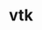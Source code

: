 ---
title: "vtk"
layout: cache
categories: [package, develop]
meta: {"versions": ["8.2.1a"], "compilers": ["gcc@=11.1.0", "gcc@=11.4.0"], "oss": ["ubuntu20.04"], "platforms": ["linux"], "targets": ["x86_64_v3"], "stacks": ["data-vis-sdk", "e4s", "root"], "num_specs": 43, "num_specs_by_stack": {"root": 43, "data-vis-sdk": 30, "e4s": 13}}
spec_details: [{"hash": "5p22ojiwzg2gqwg4kqtoojtr5ua34ly2", "compiler": "gcc@=11.1.0", "versions": ["8.2.1a"], "os": "ubuntu20.04", "platform": "linux", "target": "x86_64_v3", "variants": ["build_system=cmake", "build_type=Release", "~ffmpeg", "generator=make", "~ipo", "+mpi", "+opengl2", "+osmesa", "patches=36b22cd,3b47ee0,760fd6d,9535683,b0c3cea", "+python", "~qt", "~xdmf"], "stacks": ["root", "data-vis-sdk"], "size": "-", "tarball": "https://binaries.spack.io/develop/build_cache/linux-ubuntu20.04-x86_64_v3/gcc-11.1.0/vtk-8.2.1a/linux-ubuntu20.04-x86_64_v3-gcc-11.1.0-vtk-8.2.1a-5p22ojiwzg2gqwg4kqtoojtr5ua34ly2.spack"}, {"hash": "gmgxyhr7msu5afuefmuex2rwbduyuqos", "compiler": "gcc@=11.1.0", "versions": ["8.2.1a"], "os": "ubuntu20.04", "platform": "linux", "target": "x86_64_v3", "variants": ["build_system=cmake", "build_type=Release", "~ffmpeg", "generator=make", "~ipo", "+mpi", "+opengl2", "+osmesa", "patches=36b22cd,3b47ee0,760fd6d,9535683,b0c3cea", "+python", "~qt", "~xdmf"], "stacks": ["root", "data-vis-sdk"], "size": "-", "tarball": "https://binaries.spack.io/develop/build_cache/linux-ubuntu20.04-x86_64_v3/gcc-11.1.0/vtk-8.2.1a/linux-ubuntu20.04-x86_64_v3-gcc-11.1.0-vtk-8.2.1a-gmgxyhr7msu5afuefmuex2rwbduyuqos.spack"}, {"hash": "nvpedwcn7a4hwmmlcotmosbv7bgdmwdy", "compiler": "gcc@=11.1.0", "versions": ["8.2.1a"], "os": "ubuntu20.04", "platform": "linux", "target": "x86_64_v3", "variants": ["build_system=cmake", "build_type=Release", "~ffmpeg", "generator=make", "~ipo", "+mpi", "+opengl2", "+osmesa", "patches=36b22cd,3b47ee0,760fd6d,9535683,b0c3cea", "+python", "~qt", "~xdmf"], "stacks": ["root", "data-vis-sdk"], "size": "-", "tarball": "https://binaries.spack.io/develop/build_cache/linux-ubuntu20.04-x86_64_v3/gcc-11.1.0/vtk-8.2.1a/linux-ubuntu20.04-x86_64_v3-gcc-11.1.0-vtk-8.2.1a-nvpedwcn7a4hwmmlcotmosbv7bgdmwdy.spack"}, {"hash": "mqsbivrswmep6uwllgywat7jfv53tvq4", "compiler": "gcc@=11.1.0", "versions": ["8.2.1a"], "os": "ubuntu20.04", "platform": "linux", "target": "x86_64_v3", "variants": ["build_system=cmake", "build_type=Release", "~ffmpeg", "generator=make", "~ipo", "+mpi", "+opengl2", "~osmesa", "patches=36b22cd,3b47ee0,760fd6d,9535683,a4c63c6,b0c3cea", "+python", "~qt", "~xdmf"], "stacks": ["root", "data-vis-sdk"], "size": "-", "tarball": "https://binaries.spack.io/develop/build_cache/linux-ubuntu20.04-x86_64_v3/gcc-11.1.0/vtk-8.2.1a/linux-ubuntu20.04-x86_64_v3-gcc-11.1.0-vtk-8.2.1a-mqsbivrswmep6uwllgywat7jfv53tvq4.spack"}, {"hash": "xkrrmcfg7jcovhwce3azqoyowwkj63en", "compiler": "gcc@=11.1.0", "versions": ["8.2.1a"], "os": "ubuntu20.04", "platform": "linux", "target": "x86_64_v3", "variants": ["build_system=cmake", "build_type=Release", "~ffmpeg", "generator=make", "~ipo", "+mpi", "+opengl2", "+osmesa", "patches=36b22cd,3b47ee0,760fd6d,9535683,b0c3cea", "+python", "~qt", "~xdmf"], "stacks": ["root", "data-vis-sdk"], "size": "-", "tarball": "https://binaries.spack.io/develop/build_cache/linux-ubuntu20.04-x86_64_v3/gcc-11.1.0/vtk-8.2.1a/linux-ubuntu20.04-x86_64_v3-gcc-11.1.0-vtk-8.2.1a-xkrrmcfg7jcovhwce3azqoyowwkj63en.spack"}, {"hash": "bkdqpqixnzfvzlkestvxwypvbm2hkrjz", "compiler": "gcc@=11.1.0", "versions": ["8.2.1a"], "os": "ubuntu20.04", "platform": "linux", "target": "x86_64_v3", "variants": ["build_system=cmake", "build_type=Release", "~ffmpeg", "generator=make", "~ipo", "+mpi", "+opengl2", "+osmesa", "patches=36b22cd,3b47ee0,760fd6d,9535683,b0c3cea", "+python", "~qt", "~xdmf"], "stacks": ["root", "data-vis-sdk"], "size": "-", "tarball": "https://binaries.spack.io/develop/build_cache/linux-ubuntu20.04-x86_64_v3/gcc-11.1.0/vtk-8.2.1a/linux-ubuntu20.04-x86_64_v3-gcc-11.1.0-vtk-8.2.1a-bkdqpqixnzfvzlkestvxwypvbm2hkrjz.spack"}, {"hash": "axaqkigh3ub273rxbndvrpv2lgky6eg6", "compiler": "gcc@=11.1.0", "versions": ["8.2.1a"], "os": "ubuntu20.04", "platform": "linux", "target": "x86_64_v3", "variants": ["build_system=cmake", "build_type=Release", "~ffmpeg", "generator=make", "~ipo", "+mpi", "+opengl2", "~osmesa", "patches=36b22cd,3b47ee0,760fd6d,9535683,a4c63c6,b0c3cea", "+python", "~qt", "~xdmf"], "stacks": ["root", "data-vis-sdk"], "size": "-", "tarball": "https://binaries.spack.io/develop/build_cache/linux-ubuntu20.04-x86_64_v3/gcc-11.1.0/vtk-8.2.1a/linux-ubuntu20.04-x86_64_v3-gcc-11.1.0-vtk-8.2.1a-axaqkigh3ub273rxbndvrpv2lgky6eg6.spack"}, {"hash": "gbz6chwmbfdnndvboyv55psx5cdssrqg", "compiler": "gcc@=11.1.0", "versions": ["8.2.1a"], "os": "ubuntu20.04", "platform": "linux", "target": "x86_64_v3", "variants": ["build_system=cmake", "build_type=Release", "~ffmpeg", "generator=make", "~ipo", "+mpi", "+opengl2", "~osmesa", "patches=36b22cd,3b47ee0,760fd6d,9535683,a4c63c6,b0c3cea", "+python", "~qt", "~xdmf"], "stacks": ["root", "data-vis-sdk"], "size": "-", "tarball": "https://binaries.spack.io/develop/build_cache/linux-ubuntu20.04-x86_64_v3/gcc-11.1.0/vtk-8.2.1a/linux-ubuntu20.04-x86_64_v3-gcc-11.1.0-vtk-8.2.1a-gbz6chwmbfdnndvboyv55psx5cdssrqg.spack"}, {"hash": "pwift2xdrp4kk356potjt7uhfnsfyxdn", "compiler": "gcc@=11.1.0", "versions": ["8.2.1a"], "os": "ubuntu20.04", "platform": "linux", "target": "x86_64_v3", "variants": ["build_system=cmake", "build_type=Release", "~ffmpeg", "generator=make", "~ipo", "+mpi", "+opengl2", "+osmesa", "patches=36b22cd,3b47ee0,760fd6d,9535683,b0c3cea", "+python", "~qt", "~xdmf"], "stacks": ["root", "data-vis-sdk"], "size": "-", "tarball": "https://binaries.spack.io/develop/build_cache/linux-ubuntu20.04-x86_64_v3/gcc-11.1.0/vtk-8.2.1a/linux-ubuntu20.04-x86_64_v3-gcc-11.1.0-vtk-8.2.1a-pwift2xdrp4kk356potjt7uhfnsfyxdn.spack"}, {"hash": "ln7jhkhsnyb3r77jxnvbihzo3o42baa2", "compiler": "gcc@=11.1.0", "versions": ["8.2.1a"], "os": "ubuntu20.04", "platform": "linux", "target": "x86_64_v3", "variants": ["build_system=cmake", "build_type=Release", "~ffmpeg", "generator=make", "~ipo", "+mpi", "+opengl2", "~osmesa", "patches=36b22cd,3b47ee0,760fd6d,9535683,a4c63c6,b0c3cea", "+python", "~qt", "~xdmf"], "stacks": ["root", "data-vis-sdk"], "size": "-", "tarball": "https://binaries.spack.io/develop/build_cache/linux-ubuntu20.04-x86_64_v3/gcc-11.1.0/vtk-8.2.1a/linux-ubuntu20.04-x86_64_v3-gcc-11.1.0-vtk-8.2.1a-ln7jhkhsnyb3r77jxnvbihzo3o42baa2.spack"}, {"hash": "yaytphk352n4x2iar3joiaknuseesgxp", "compiler": "gcc@=11.1.0", "versions": ["8.2.1a"], "os": "ubuntu20.04", "platform": "linux", "target": "x86_64_v3", "variants": ["build_system=cmake", "build_type=Release", "~ffmpeg", "generator=make", "~ipo", "+mpi", "+opengl2", "+osmesa", "patches=36b22cd,3b47ee0,760fd6d,9535683,b0c3cea", "+python", "~qt", "~xdmf"], "stacks": ["root", "data-vis-sdk"], "size": "-", "tarball": "https://binaries.spack.io/develop/build_cache/linux-ubuntu20.04-x86_64_v3/gcc-11.1.0/vtk-8.2.1a/linux-ubuntu20.04-x86_64_v3-gcc-11.1.0-vtk-8.2.1a-yaytphk352n4x2iar3joiaknuseesgxp.spack"}, {"hash": "nhz54at5kznatnoprhybfa76oiijg5wl", "compiler": "gcc@=11.1.0", "versions": ["8.2.1a"], "os": "ubuntu20.04", "platform": "linux", "target": "x86_64_v3", "variants": ["build_system=cmake", "build_type=Release", "~ffmpeg", "generator=make", "~ipo", "+mpi", "+opengl2", "~osmesa", "patches=36b22cd,3b47ee0,760fd6d,9535683,a4c63c6,b0c3cea", "+python", "~qt", "~xdmf"], "stacks": ["root", "data-vis-sdk"], "size": "-", "tarball": "https://binaries.spack.io/develop/build_cache/linux-ubuntu20.04-x86_64_v3/gcc-11.1.0/vtk-8.2.1a/linux-ubuntu20.04-x86_64_v3-gcc-11.1.0-vtk-8.2.1a-nhz54at5kznatnoprhybfa76oiijg5wl.spack"}, {"hash": "b4z6t6bownijdwujlq6llnmhk3j66v56", "compiler": "gcc@=11.1.0", "versions": ["8.2.1a"], "os": "ubuntu20.04", "platform": "linux", "target": "x86_64_v3", "variants": ["build_system=cmake", "build_type=Release", "~ffmpeg", "generator=make", "~ipo", "+mpi", "+opengl2", "+osmesa", "patches=36b22cd,3b47ee0,760fd6d,9535683,b0c3cea", "+python", "~qt", "~xdmf"], "stacks": ["root", "data-vis-sdk"], "size": "-", "tarball": "https://binaries.spack.io/develop/build_cache/linux-ubuntu20.04-x86_64_v3/gcc-11.1.0/vtk-8.2.1a/linux-ubuntu20.04-x86_64_v3-gcc-11.1.0-vtk-8.2.1a-b4z6t6bownijdwujlq6llnmhk3j66v56.spack"}, {"hash": "43pkmd7bmfltfbdds7sulm6qdof3kfpi", "compiler": "gcc@=11.1.0", "versions": ["8.2.1a"], "os": "ubuntu20.04", "platform": "linux", "target": "x86_64_v3", "variants": ["build_system=cmake", "build_type=Release", "~ffmpeg", "generator=make", "~ipo", "+mpi", "+opengl2", "+osmesa", "patches=36b22cd,3b47ee0,760fd6d,9535683,b0c3cea", "+python", "~qt", "~xdmf"], "stacks": ["root", "data-vis-sdk"], "size": "-", "tarball": "https://binaries.spack.io/develop/build_cache/linux-ubuntu20.04-x86_64_v3/gcc-11.1.0/vtk-8.2.1a/linux-ubuntu20.04-x86_64_v3-gcc-11.1.0-vtk-8.2.1a-43pkmd7bmfltfbdds7sulm6qdof3kfpi.spack"}, {"hash": "tqt4qmsmfvhkbpyixplbzjwjg34fcmmg", "compiler": "gcc@=11.1.0", "versions": ["8.2.1a"], "os": "ubuntu20.04", "platform": "linux", "target": "x86_64_v3", "variants": ["build_system=cmake", "build_type=Release", "~ffmpeg", "generator=make", "~ipo", "+mpi", "+opengl2", "~osmesa", "patches=36b22cd,3b47ee0,760fd6d,9535683,a4c63c6,b0c3cea", "+python", "~qt", "~xdmf"], "stacks": ["root", "data-vis-sdk"], "size": "-", "tarball": "https://binaries.spack.io/develop/build_cache/linux-ubuntu20.04-x86_64_v3/gcc-11.1.0/vtk-8.2.1a/linux-ubuntu20.04-x86_64_v3-gcc-11.1.0-vtk-8.2.1a-tqt4qmsmfvhkbpyixplbzjwjg34fcmmg.spack"}, {"hash": "gwkkwafinq74juvzlml2hrbzgj4c26hl", "compiler": "gcc@=11.1.0", "versions": ["8.2.1a"], "os": "ubuntu20.04", "platform": "linux", "target": "x86_64_v3", "variants": ["build_system=cmake", "build_type=Release", "~ffmpeg", "generator=make", "~ipo", "+mpi", "+opengl2", "~osmesa", "patches=36b22cd,3b47ee0,760fd6d,9535683,a4c63c6,b0c3cea", "+python", "~qt", "~xdmf"], "stacks": ["root", "data-vis-sdk"], "size": "-", "tarball": "https://binaries.spack.io/develop/build_cache/linux-ubuntu20.04-x86_64_v3/gcc-11.1.0/vtk-8.2.1a/linux-ubuntu20.04-x86_64_v3-gcc-11.1.0-vtk-8.2.1a-gwkkwafinq74juvzlml2hrbzgj4c26hl.spack"}, {"hash": "lpp6hdlc2czhndbamoryz4o76j5yjnyo", "compiler": "gcc@=11.1.0", "versions": ["8.2.1a"], "os": "ubuntu20.04", "platform": "linux", "target": "x86_64_v3", "variants": ["build_system=cmake", "build_type=Release", "~ffmpeg", "generator=make", "~ipo", "+mpi", "+opengl2", "+osmesa", "patches=36b22cd,3b47ee0,760fd6d,9535683,b0c3cea", "+python", "~qt", "~xdmf"], "stacks": ["root", "data-vis-sdk"], "size": "-", "tarball": "https://binaries.spack.io/develop/build_cache/linux-ubuntu20.04-x86_64_v3/gcc-11.1.0/vtk-8.2.1a/linux-ubuntu20.04-x86_64_v3-gcc-11.1.0-vtk-8.2.1a-lpp6hdlc2czhndbamoryz4o76j5yjnyo.spack"}, {"hash": "pk46ddugkr6a23t4huyisfkhw4j7ceh2", "compiler": "gcc@=11.1.0", "versions": ["8.2.1a"], "os": "ubuntu20.04", "platform": "linux", "target": "x86_64_v3", "variants": ["build_system=cmake", "build_type=Release", "~ffmpeg", "generator=make", "~ipo", "+mpi", "+opengl2", "~osmesa", "patches=36b22cd,3b47ee0,760fd6d,9535683,a4c63c6,b0c3cea", "+python", "~qt", "~xdmf"], "stacks": ["root", "data-vis-sdk"], "size": "-", "tarball": "https://binaries.spack.io/develop/build_cache/linux-ubuntu20.04-x86_64_v3/gcc-11.1.0/vtk-8.2.1a/linux-ubuntu20.04-x86_64_v3-gcc-11.1.0-vtk-8.2.1a-pk46ddugkr6a23t4huyisfkhw4j7ceh2.spack"}, {"hash": "iotfiymenwvu3mafgk3lck6d6u7hup3u", "compiler": "gcc@=11.1.0", "versions": ["8.2.1a"], "os": "ubuntu20.04", "platform": "linux", "target": "x86_64_v3", "variants": ["build_system=cmake", "build_type=Release", "~ffmpeg", "generator=make", "~ipo", "+mpi", "+opengl2", "~osmesa", "patches=36b22cd,3b47ee0,760fd6d,9535683,a4c63c6,b0c3cea", "+python", "~qt", "~xdmf"], "stacks": ["root", "data-vis-sdk"], "size": "-", "tarball": "https://binaries.spack.io/develop/build_cache/linux-ubuntu20.04-x86_64_v3/gcc-11.1.0/vtk-8.2.1a/linux-ubuntu20.04-x86_64_v3-gcc-11.1.0-vtk-8.2.1a-iotfiymenwvu3mafgk3lck6d6u7hup3u.spack"}, {"hash": "skcutfc5up44wwutlrxglk2qjwexnixn", "compiler": "gcc@=11.1.0", "versions": ["8.2.1a"], "os": "ubuntu20.04", "platform": "linux", "target": "x86_64_v3", "variants": ["build_system=cmake", "build_type=Release", "~ffmpeg", "generator=make", "~ipo", "+mpi", "+opengl2", "~osmesa", "patches=36b22cd,3b47ee0,760fd6d,9535683,a4c63c6,b0c3cea", "+python", "~qt", "~xdmf"], "stacks": ["root", "data-vis-sdk"], "size": "-", "tarball": "https://binaries.spack.io/develop/build_cache/linux-ubuntu20.04-x86_64_v3/gcc-11.1.0/vtk-8.2.1a/linux-ubuntu20.04-x86_64_v3-gcc-11.1.0-vtk-8.2.1a-skcutfc5up44wwutlrxglk2qjwexnixn.spack"}, {"hash": "kuvdjernszmb5llz3lalnmjc36zqukbb", "compiler": "gcc@=11.1.0", "versions": ["8.2.1a"], "os": "ubuntu20.04", "platform": "linux", "target": "x86_64_v3", "variants": ["build_system=cmake", "build_type=Release", "~ffmpeg", "generator=make", "~ipo", "+mpi", "+opengl2", "~osmesa", "patches=36b22cd,3b47ee0,760fd6d,9535683,a4c63c6,b0c3cea", "+python", "~qt", "~xdmf"], "stacks": ["root", "data-vis-sdk"], "size": "-", "tarball": "https://binaries.spack.io/develop/build_cache/linux-ubuntu20.04-x86_64_v3/gcc-11.1.0/vtk-8.2.1a/linux-ubuntu20.04-x86_64_v3-gcc-11.1.0-vtk-8.2.1a-kuvdjernszmb5llz3lalnmjc36zqukbb.spack"}, {"hash": "vhyw76en7i6cicq4xi7lddkxuee6oijl", "compiler": "gcc@=11.1.0", "versions": ["8.2.1a"], "os": "ubuntu20.04", "platform": "linux", "target": "x86_64_v3", "variants": ["build_system=cmake", "build_type=Release", "~ffmpeg", "generator=make", "~ipo", "+mpi", "+opengl2", "+osmesa", "patches=36b22cd,3b47ee0,760fd6d,9535683,b0c3cea", "+python", "~qt", "~xdmf"], "stacks": ["root", "data-vis-sdk"], "size": "-", "tarball": "https://binaries.spack.io/develop/build_cache/linux-ubuntu20.04-x86_64_v3/gcc-11.1.0/vtk-8.2.1a/linux-ubuntu20.04-x86_64_v3-gcc-11.1.0-vtk-8.2.1a-vhyw76en7i6cicq4xi7lddkxuee6oijl.spack"}, {"hash": "a42vnegzs22cgwcqwwxgujyem3bhzar4", "compiler": "gcc@=11.1.0", "versions": ["8.2.1a"], "os": "ubuntu20.04", "platform": "linux", "target": "x86_64_v3", "variants": ["build_system=cmake", "build_type=Release", "~ffmpeg", "generator=make", "~ipo", "+mpi", "+opengl2", "~osmesa", "patches=36b22cd,3b47ee0,760fd6d,9535683,a4c63c6,b0c3cea", "+python", "~qt", "~xdmf"], "stacks": ["root", "data-vis-sdk"], "size": "-", "tarball": "https://binaries.spack.io/develop/build_cache/linux-ubuntu20.04-x86_64_v3/gcc-11.1.0/vtk-8.2.1a/linux-ubuntu20.04-x86_64_v3-gcc-11.1.0-vtk-8.2.1a-a42vnegzs22cgwcqwwxgujyem3bhzar4.spack"}, {"hash": "vwh4hzu5i4mokqwlprecc5kd64rekir7", "compiler": "gcc@=11.1.0", "versions": ["8.2.1a"], "os": "ubuntu20.04", "platform": "linux", "target": "x86_64_v3", "variants": ["build_system=cmake", "build_type=Release", "~ffmpeg", "generator=make", "~ipo", "+mpi", "+opengl2", "+osmesa", "patches=36b22cd,3b47ee0,760fd6d,9535683,b0c3cea", "+python", "~qt", "~xdmf"], "stacks": ["root", "data-vis-sdk"], "size": "-", "tarball": "https://binaries.spack.io/develop/build_cache/linux-ubuntu20.04-x86_64_v3/gcc-11.1.0/vtk-8.2.1a/linux-ubuntu20.04-x86_64_v3-gcc-11.1.0-vtk-8.2.1a-vwh4hzu5i4mokqwlprecc5kd64rekir7.spack"}, {"hash": "htbqckqrponehtcogfrne2nhptlmlfa6", "compiler": "gcc@=11.1.0", "versions": ["8.2.1a"], "os": "ubuntu20.04", "platform": "linux", "target": "x86_64_v3", "variants": ["build_system=cmake", "build_type=Release", "~ffmpeg", "generator=make", "~ipo", "+mpi", "+opengl2", "~osmesa", "patches=36b22cd,3b47ee0,760fd6d,9535683,a4c63c6,b0c3cea", "+python", "~qt", "~xdmf"], "stacks": ["root", "data-vis-sdk"], "size": "-", "tarball": "https://binaries.spack.io/develop/build_cache/linux-ubuntu20.04-x86_64_v3/gcc-11.1.0/vtk-8.2.1a/linux-ubuntu20.04-x86_64_v3-gcc-11.1.0-vtk-8.2.1a-htbqckqrponehtcogfrne2nhptlmlfa6.spack"}, {"hash": "zvz7mlrdinjy5d5hlcfahp7ndpjr27k7", "compiler": "gcc@=11.1.0", "versions": ["8.2.1a"], "os": "ubuntu20.04", "platform": "linux", "target": "x86_64_v3", "variants": ["build_system=cmake", "build_type=Release", "~ffmpeg", "generator=make", "~ipo", "+mpi", "+opengl2", "~osmesa", "patches=36b22cd,3b47ee0,760fd6d,9535683,a4c63c6,b0c3cea", "+python", "~qt", "~xdmf"], "stacks": ["root", "data-vis-sdk"], "size": "-", "tarball": "https://binaries.spack.io/develop/build_cache/linux-ubuntu20.04-x86_64_v3/gcc-11.1.0/vtk-8.2.1a/linux-ubuntu20.04-x86_64_v3-gcc-11.1.0-vtk-8.2.1a-zvz7mlrdinjy5d5hlcfahp7ndpjr27k7.spack"}, {"hash": "a26qzoyqgamthwroplo323gfzvsywmfl", "compiler": "gcc@=11.1.0", "versions": ["8.2.1a"], "os": "ubuntu20.04", "platform": "linux", "target": "x86_64_v3", "variants": ["build_system=cmake", "build_type=Release", "~ffmpeg", "generator=make", "~ipo", "+mpi", "+opengl2", "+osmesa", "patches=36b22cd,3b47ee0,760fd6d,9535683,b0c3cea", "+python", "~qt", "~xdmf"], "stacks": ["root", "data-vis-sdk"], "size": "-", "tarball": "https://binaries.spack.io/develop/build_cache/linux-ubuntu20.04-x86_64_v3/gcc-11.1.0/vtk-8.2.1a/linux-ubuntu20.04-x86_64_v3-gcc-11.1.0-vtk-8.2.1a-a26qzoyqgamthwroplo323gfzvsywmfl.spack"}, {"hash": "5dtn56lberpr4cq2r5mfolhemgtygehv", "compiler": "gcc@=11.1.0", "versions": ["8.2.1a"], "os": "ubuntu20.04", "platform": "linux", "target": "x86_64_v3", "variants": ["build_system=cmake", "build_type=Release", "~ffmpeg", "generator=make", "~ipo", "+mpi", "+opengl2", "+osmesa", "patches=36b22cd,3b47ee0,760fd6d,9535683,b0c3cea", "+python", "~qt", "~xdmf"], "stacks": ["root", "data-vis-sdk"], "size": "-", "tarball": "https://binaries.spack.io/develop/build_cache/linux-ubuntu20.04-x86_64_v3/gcc-11.1.0/vtk-8.2.1a/linux-ubuntu20.04-x86_64_v3-gcc-11.1.0-vtk-8.2.1a-5dtn56lberpr4cq2r5mfolhemgtygehv.spack"}, {"hash": "rwes3nyhrc7o6rrmpj364psigkk57jv6", "compiler": "gcc@=11.1.0", "versions": ["8.2.1a"], "os": "ubuntu20.04", "platform": "linux", "target": "x86_64_v3", "variants": ["build_system=cmake", "build_type=Release", "~ffmpeg", "generator=make", "~ipo", "+mpi", "+opengl2", "+osmesa", "patches=36b22cd,3b47ee0,760fd6d,9535683,b0c3cea", "+python", "~qt", "~xdmf"], "stacks": ["root", "data-vis-sdk"], "size": "-", "tarball": "https://binaries.spack.io/develop/build_cache/linux-ubuntu20.04-x86_64_v3/gcc-11.1.0/vtk-8.2.1a/linux-ubuntu20.04-x86_64_v3-gcc-11.1.0-vtk-8.2.1a-rwes3nyhrc7o6rrmpj364psigkk57jv6.spack"}, {"hash": "zb7ottnireeujlc7vgfihx3ztwr3kq3c", "compiler": "gcc@=11.1.0", "versions": ["8.2.1a"], "os": "ubuntu20.04", "platform": "linux", "target": "x86_64_v3", "variants": ["build_system=cmake", "build_type=Release", "~ffmpeg", "generator=make", "~ipo", "+mpi", "+opengl2", "~osmesa", "patches=36b22cd,3b47ee0,760fd6d,9535683,a4c63c6,b0c3cea", "+python", "~qt", "~xdmf"], "stacks": ["root", "data-vis-sdk"], "size": "-", "tarball": "https://binaries.spack.io/develop/build_cache/linux-ubuntu20.04-x86_64_v3/gcc-11.1.0/vtk-8.2.1a/linux-ubuntu20.04-x86_64_v3-gcc-11.1.0-vtk-8.2.1a-zb7ottnireeujlc7vgfihx3ztwr3kq3c.spack"}, {"hash": "ake4xozla4cwumolmd6adgcvdw4nidmf", "compiler": "gcc@=11.4.0", "versions": ["8.2.1a"], "os": "ubuntu20.04", "platform": "linux", "target": "x86_64_v3", "variants": ["build_system=cmake", "build_type=Release", "~ffmpeg", "generator=make", "~ipo", "+mpi", "+opengl2", "+osmesa", "patches=36b22cd,3b47ee0,760fd6d,9535683,a4c63c6,b0c3cea", "+python", "~qt", "~xdmf"], "stacks": ["e4s", "root"], "size": "-", "tarball": "https://binaries.spack.io/develop/build_cache/linux-ubuntu20.04-x86_64_v3/gcc-11.4.0/vtk-8.2.1a/linux-ubuntu20.04-x86_64_v3-gcc-11.4.0-vtk-8.2.1a-ake4xozla4cwumolmd6adgcvdw4nidmf.spack"}, {"hash": "m4setytcd6ox7es2s63gx6u4vbybbypn", "compiler": "gcc@=11.4.0", "versions": ["8.2.1a"], "os": "ubuntu20.04", "platform": "linux", "target": "x86_64_v3", "variants": ["build_system=cmake", "build_type=Release", "~ffmpeg", "generator=make", "~ipo", "+mpi", "+opengl2", "+osmesa", "patches=36b22cd,3b47ee0,760fd6d,9535683,a4c63c6,b0c3cea", "+python", "~qt", "~xdmf"], "stacks": ["e4s", "root"], "size": "-", "tarball": "https://binaries.spack.io/develop/build_cache/linux-ubuntu20.04-x86_64_v3/gcc-11.4.0/vtk-8.2.1a/linux-ubuntu20.04-x86_64_v3-gcc-11.4.0-vtk-8.2.1a-m4setytcd6ox7es2s63gx6u4vbybbypn.spack"}, {"hash": "su2eueprbimipu5ppsa6tvnthc7ibb57", "compiler": "gcc@=11.4.0", "versions": ["8.2.1a"], "os": "ubuntu20.04", "platform": "linux", "target": "x86_64_v3", "variants": ["build_system=cmake", "build_type=Release", "~ffmpeg", "generator=make", "~ipo", "+mpi", "+opengl2", "+osmesa", "patches=36b22cd,3b47ee0,760fd6d,9535683,a4c63c6,b0c3cea", "+python", "~qt", "~xdmf"], "stacks": ["e4s", "root"], "size": "-", "tarball": "https://binaries.spack.io/develop/build_cache/linux-ubuntu20.04-x86_64_v3/gcc-11.4.0/vtk-8.2.1a/linux-ubuntu20.04-x86_64_v3-gcc-11.4.0-vtk-8.2.1a-su2eueprbimipu5ppsa6tvnthc7ibb57.spack"}, {"hash": "uyldifpbridgawjx7iaw3xu7xzq2daag", "compiler": "gcc@=11.4.0", "versions": ["8.2.1a"], "os": "ubuntu20.04", "platform": "linux", "target": "x86_64_v3", "variants": ["build_system=cmake", "build_type=Release", "~ffmpeg", "generator=make", "~ipo", "+mpi", "+opengl2", "+osmesa", "patches=36b22cd,3b47ee0,760fd6d,9535683,a4c63c6,b0c3cea", "+python", "~qt", "~xdmf"], "stacks": ["e4s", "root"], "size": "-", "tarball": "https://binaries.spack.io/develop/build_cache/linux-ubuntu20.04-x86_64_v3/gcc-11.4.0/vtk-8.2.1a/linux-ubuntu20.04-x86_64_v3-gcc-11.4.0-vtk-8.2.1a-uyldifpbridgawjx7iaw3xu7xzq2daag.spack"}, {"hash": "trjlluu4m6vxdu7cuglv3mh3aobwrph3", "compiler": "gcc@=11.4.0", "versions": ["8.2.1a"], "os": "ubuntu20.04", "platform": "linux", "target": "x86_64_v3", "variants": ["build_system=cmake", "build_type=Release", "~ffmpeg", "generator=make", "~ipo", "+mpi", "+opengl2", "+osmesa", "patches=36b22cd,3b47ee0,760fd6d,9535683,a4c63c6,b0c3cea", "+python", "~qt", "~xdmf"], "stacks": ["e4s", "root"], "size": "-", "tarball": "https://binaries.spack.io/develop/build_cache/linux-ubuntu20.04-x86_64_v3/gcc-11.4.0/vtk-8.2.1a/linux-ubuntu20.04-x86_64_v3-gcc-11.4.0-vtk-8.2.1a-trjlluu4m6vxdu7cuglv3mh3aobwrph3.spack"}, {"hash": "uz5bl5ztmowmurvaxzkpiyctyvrfn6rd", "compiler": "gcc@=11.4.0", "versions": ["8.2.1a"], "os": "ubuntu20.04", "platform": "linux", "target": "x86_64_v3", "variants": ["build_system=cmake", "build_type=Release", "~ffmpeg", "generator=make", "~ipo", "+mpi", "+opengl2", "+osmesa", "patches=36b22cd,3b47ee0,760fd6d,9535683,a4c63c6,b0c3cea", "+python", "~qt", "~xdmf"], "stacks": ["e4s", "root"], "size": "-", "tarball": "https://binaries.spack.io/develop/build_cache/linux-ubuntu20.04-x86_64_v3/gcc-11.4.0/vtk-8.2.1a/linux-ubuntu20.04-x86_64_v3-gcc-11.4.0-vtk-8.2.1a-uz5bl5ztmowmurvaxzkpiyctyvrfn6rd.spack"}, {"hash": "2eofxuc723pf2qqf7jtpx3wgp22kbdfr", "compiler": "gcc@=11.4.0", "versions": ["8.2.1a"], "os": "ubuntu20.04", "platform": "linux", "target": "x86_64_v3", "variants": ["build_system=cmake", "build_type=Release", "~ffmpeg", "generator=make", "~ipo", "+mpi", "+opengl2", "+osmesa", "patches=36b22cd,3b47ee0,760fd6d,9535683,a4c63c6,b0c3cea", "+python", "~qt", "~xdmf"], "stacks": ["e4s", "root"], "size": "-", "tarball": "https://binaries.spack.io/develop/build_cache/linux-ubuntu20.04-x86_64_v3/gcc-11.4.0/vtk-8.2.1a/linux-ubuntu20.04-x86_64_v3-gcc-11.4.0-vtk-8.2.1a-2eofxuc723pf2qqf7jtpx3wgp22kbdfr.spack"}, {"hash": "pz3kguwcb5xiof27iazlc7bkqf7pmzw6", "compiler": "gcc@=11.4.0", "versions": ["8.2.1a"], "os": "ubuntu20.04", "platform": "linux", "target": "x86_64_v3", "variants": ["build_system=cmake", "build_type=Release", "~ffmpeg", "generator=make", "~ipo", "+mpi", "+opengl2", "+osmesa", "patches=36b22cd,3b47ee0,760fd6d,9535683,a4c63c6,b0c3cea", "+python", "~qt", "~xdmf"], "stacks": ["e4s", "root"], "size": "-", "tarball": "https://binaries.spack.io/develop/build_cache/linux-ubuntu20.04-x86_64_v3/gcc-11.4.0/vtk-8.2.1a/linux-ubuntu20.04-x86_64_v3-gcc-11.4.0-vtk-8.2.1a-pz3kguwcb5xiof27iazlc7bkqf7pmzw6.spack"}, {"hash": "y2lea2rs6snodiatvhjzna67vnnkd75c", "compiler": "gcc@=11.4.0", "versions": ["8.2.1a"], "os": "ubuntu20.04", "platform": "linux", "target": "x86_64_v3", "variants": ["build_system=cmake", "build_type=Release", "~ffmpeg", "generator=make", "~ipo", "+mpi", "+opengl2", "+osmesa", "patches=36b22cd,3b47ee0,760fd6d,9535683,a4c63c6,b0c3cea", "+python", "~qt", "~xdmf"], "stacks": ["e4s", "root"], "size": "-", "tarball": "https://binaries.spack.io/develop/build_cache/linux-ubuntu20.04-x86_64_v3/gcc-11.4.0/vtk-8.2.1a/linux-ubuntu20.04-x86_64_v3-gcc-11.4.0-vtk-8.2.1a-y2lea2rs6snodiatvhjzna67vnnkd75c.spack"}, {"hash": "r7zv22bn77s2vqouu4rg4z42kidabhm6", "compiler": "gcc@=11.4.0", "versions": ["8.2.1a"], "os": "ubuntu20.04", "platform": "linux", "target": "x86_64_v3", "variants": ["build_system=cmake", "build_type=Release", "~ffmpeg", "generator=make", "~ipo", "+mpi", "+opengl2", "+osmesa", "patches=36b22cd,3b47ee0,760fd6d,9535683,a4c63c6,b0c3cea", "+python", "~qt", "~xdmf"], "stacks": ["e4s", "root"], "size": "-", "tarball": "https://binaries.spack.io/develop/build_cache/linux-ubuntu20.04-x86_64_v3/gcc-11.4.0/vtk-8.2.1a/linux-ubuntu20.04-x86_64_v3-gcc-11.4.0-vtk-8.2.1a-r7zv22bn77s2vqouu4rg4z42kidabhm6.spack"}, {"hash": "hefpa3q5ptwyhhhjlenaja7vza43z4sf", "compiler": "gcc@=11.4.0", "versions": ["8.2.1a"], "os": "ubuntu20.04", "platform": "linux", "target": "x86_64_v3", "variants": ["build_system=cmake", "build_type=Release", "~ffmpeg", "generator=make", "~ipo", "+mpi", "+opengl2", "+osmesa", "patches=36b22cd,3b47ee0,760fd6d,9535683,a4c63c6,b0c3cea", "+python", "~qt", "~xdmf"], "stacks": ["e4s", "root"], "size": "-", "tarball": "https://binaries.spack.io/develop/build_cache/linux-ubuntu20.04-x86_64_v3/gcc-11.4.0/vtk-8.2.1a/linux-ubuntu20.04-x86_64_v3-gcc-11.4.0-vtk-8.2.1a-hefpa3q5ptwyhhhjlenaja7vza43z4sf.spack"}, {"hash": "xmekt6diqxc6uiofcanb3dsnruzuyyl2", "compiler": "gcc@=11.4.0", "versions": ["8.2.1a"], "os": "ubuntu20.04", "platform": "linux", "target": "x86_64_v3", "variants": ["build_system=cmake", "build_type=Release", "~ffmpeg", "generator=make", "~ipo", "+mpi", "+opengl2", "+osmesa", "patches=36b22cd,3b47ee0,760fd6d,9535683,a4c63c6,b0c3cea", "+python", "~qt", "~xdmf"], "stacks": ["e4s", "root"], "size": "-", "tarball": "https://binaries.spack.io/develop/build_cache/linux-ubuntu20.04-x86_64_v3/gcc-11.4.0/vtk-8.2.1a/linux-ubuntu20.04-x86_64_v3-gcc-11.4.0-vtk-8.2.1a-xmekt6diqxc6uiofcanb3dsnruzuyyl2.spack"}, {"hash": "4ve77y554oyjvk6qjs4gc32bagooxjir", "compiler": "gcc@=11.4.0", "versions": ["8.2.1a"], "os": "ubuntu20.04", "platform": "linux", "target": "x86_64_v3", "variants": ["build_system=cmake", "build_type=Release", "~ffmpeg", "generator=make", "~ipo", "+mpi", "+opengl2", "+osmesa", "patches=36b22cd,3b47ee0,760fd6d,9535683,a4c63c6,b0c3cea", "+python", "~qt", "~xdmf"], "stacks": ["e4s", "root"], "size": "-", "tarball": "https://binaries.spack.io/develop/build_cache/linux-ubuntu20.04-x86_64_v3/gcc-11.4.0/vtk-8.2.1a/linux-ubuntu20.04-x86_64_v3-gcc-11.4.0-vtk-8.2.1a-4ve77y554oyjvk6qjs4gc32bagooxjir.spack"}]
---